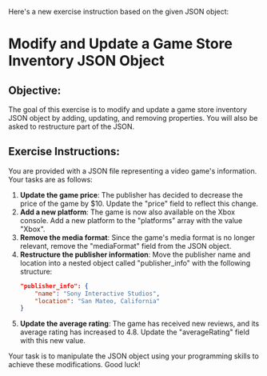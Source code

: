 Here's a new exercise instruction based on the given JSON object:

# Modify and Update a Game Store Inventory JSON Object

## Objective:
The goal of this exercise is to modify and update a game store inventory JSON object by adding, updating, and removing properties. You will also be asked to restructure part of the JSON.

## Exercise Instructions:

You are provided with a JSON file representing a video game's information. Your tasks are as follows:

1. **Update the game price**: The publisher has decided to decrease the price of the game by $10. Update the "price" field to reflect this change.
2. **Add a new platform**: The game is now also available on the Xbox console. Add a new platform to the "platforms" array with the value "Xbox".
3. **Remove the media format**: Since the game's media format is no longer relevant, remove the "mediaFormat" field from the JSON object.
4. **Restructure the publisher information**: Move the publisher name and location into a nested object called "publisher_info" with the following structure:
    ```json
    "publisher_info": {
        "name": "Sony Interactive Studios",
        "location": "San Mateo, California"
    }
    ```
5. **Update the average rating**: The game has received new reviews, and its average rating has increased to 4.8. Update the "averageRating" field with this new value.

Your task is to manipulate the JSON object using your programming skills to achieve these modifications. Good luck!